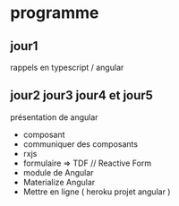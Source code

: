# programme

## jour1
rappels en typescript / angular 

## jour2 jour3 jour4 et jour5
présentation de angular

- composant
- communiquer des composants
- rxjs 
- formulaire => TDF // Reactive Form 
- module de Angular
- Materialize Angular 
- Mettre en ligne ( heroku projet angular )
